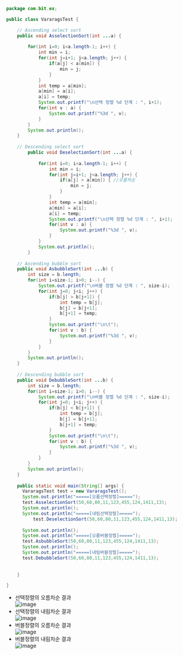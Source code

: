 ```java  
package com.bit.ex;

public class VararagsTest {

	// Ascending select sort
	public void AsselectionSort(int ...a) {
        
        for(int i=0; i<a.length-1; i++) {
            int min = i;
            for(int j=i+1; j<a.length; j++) { 
                if(a[j] < a[min]) { 
                    min = j;
                }
            }
            int temp = a[min];
	        a[min] = a[i];
	        a[i] = temp;
            System.out.printf("\n선택 정렬 %d 단계 : ", i+1);
            for(int v : a) {
                System.out.printf("%3d ", v);
            }         
        }
        System.out.println();
    }
	
	// Descending select sort
		public void DeselectionSort(int ...a) {
	        
	        for(int i=0; i<a.length-1; i++) {
	            int min = i;
	            for(int j=i+1; j<a.length; j++) { 
	                if(a[j] > a[min]) { //오름차순 
	                    min = j;
	                }
	            }
	            int temp = a[min];
		        a[min] = a[i];
		        a[i] = temp;
	            System.out.printf("\n선택 정렬 %d 단계 : ", i+1);
	            for(int v : a) {
	                System.out.printf("%3d ", v);
	            }         
	        }
	        System.out.println();
	    }
	
	// Ascending bubble sort
    public void AsbubbleSort(int ...b) {
        int size = b.length;
        for(int i=size-1; i>0; i--) {
            System.out.printf("\n버블 정렬 %d 단계 : ", size-i);
            for(int j=0; j<i; j++) {
                if(b[j] > b[j+1]) {
                    int temp = b[j];
        	        b[j] = b[j+1];
        	        b[j+1] = temp;
                }
                System.out.printf("\n\t");
                for(int v : b) {
                    System.out.printf("%3d ", v);
                }
            }            
        }
        System.out.println();
    }
    
	// Descending bubble sort
    public void DebubbleSort(int ...b) {
        int size = b.length;
        for(int i=size-1; i>0; i--) {
            System.out.printf("\n버블 정렬 %d 단계 : ", size-i);
            for(int j=0; j<i; j++) {
                if(b[j] < b[j+1]) {
                    int temp = b[j];
        	        b[j] = b[j+1];
        	        b[j+1] = temp;
                }
                System.out.printf("\n\t");
                for(int v : b) {
                    System.out.printf("%3d ", v);
                }
            }            
        }
        System.out.println();
    }
	
	public static void main(String[] args) {
	  VararagsTest test = new VararagsTest();
	  System.out.println("=====[오름선택정렬]=====");
	  test.AsselectionSort(50,60,80,11,123,455,124,1411,13);
	  System.out.println();
	  System.out.println("=====[내림선택정렬]=====");
          test.DeselectionSort(50,60,80,11,123,455,124,1411,13);
		
	  System.out.println();
	  System.out.println("=====[오름버블정렬]=====");
	  test.AsbubbleSort(50,60,80,11,123,455,124,1411,13);
	  System.out.println();
	  System.out.println("=====[내림버블정렬]=====");
	  test.DebubbleSort(50,60,80,11,123,455,124,1411,13);    
		
		
	}

}
```  
  - 선택정렬의 오름차순 결과    
  ![image](https://user-images.githubusercontent.com/67041069/87312294-54957c00-c55b-11ea-91e0-fd2aae48c76a.png)  
  - 선택정렬의 내림차순 결과  
  ![image](https://user-images.githubusercontent.com/67041069/87312408-7abb1c00-c55b-11ea-85e4-b8878608185c.png)  
  - 버블정렬의 오름차순 결과  
  ![image](https://user-images.githubusercontent.com/67041069/87312524-a2aa7f80-c55b-11ea-9787-121b8dd955fa.png)  
  - 버블정렬의 내림차순 결과  
  ![image](https://user-images.githubusercontent.com/67041069/87312565-b1913200-c55b-11ea-9f44-265ea002d333.png)  
  
